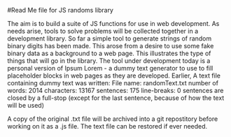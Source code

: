 #Read Me file for JS randoms library

The aim is to build a suite of JS functions for use in web development.
As needs arise, tools to solve problems will be collected together in a development library.
So far a simple tool to generate strings of random binary digits has been made. This arose from a desire to use some fake binary data as a background to a web page. This illustrates the type of things that will go in the library.
The tool under development today is a personal version of Ipsum Lorem - a dummy text generator to use to fill placeholder blocks in web pages as they are developed.
Earlier, A text file containing dummy text was written:
File name: randomText.txt
number of words: 2014
characters: 13167
sentences: 175
line-breaks: 0
sentences are closed by a full-stop (except for the last sentence, because of how the text will be used)

A copy of the original .txt file will be archived into a git repostitory before working on it as a .js file. The text file can be restored if ever needed. 

